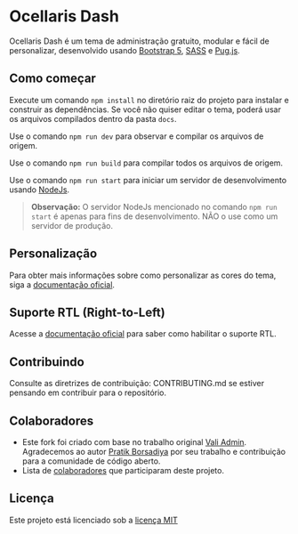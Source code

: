 # Ocellaris Dash

Ocellaris Dash é um tema de administração gratuito, modular e fácil de personalizar, desenvolvido usando [Bootstrap 5](https://getbootstrap.com), [SASS](http://sass-lang.com) e [Pug.js](https://pugjs.org).

## Como começar

Execute um comando `npm install` no diretório raiz do projeto para instalar e construir as dependências. Se você não quiser editar o tema, poderá usar os arquivos compilados dentro da pasta `docs`.

Use o comando `npm run dev` para observar e compilar os arquivos de origem.

Use o comando `npm run build` para compilar todos os arquivos de origem.

Use o comando `npm run start` para iniciar um servidor de desenvolvimento usando [NodeJs](https://nodejs.org).

> **Observação:** O servidor NodeJs mencionado no comando `npm run start` é apenas para fins de desenvolvimento. NÃO o use como um servidor de produção.

## Personalização

Para obter mais informações sobre como personalizar as cores do tema, siga a [documentação oficial](https://alexjesustech.github.io/ocellaris-dash/docs.html).

## Suporte RTL (Right-to-Left)

Acesse a [documentação oficial](https://alexjesustech.github.io/ocellaris-dash/docs.html) para saber como habilitar o suporte RTL.

## Contribuindo

Consulte as diretrizes de contribuição: CONTRIBUTING.md se estiver pensando em contribuir para o repositório.

## Colaboradores

- Este fork foi criado com base no trabalho original [Vali Admin](https://github.com/pratikborsadiya/vali-admin). Agradecemos ao autor [Pratik Borsadiya](http://pratikborsadiya.in) por seu trabalho e contribuição para a comunidade de código aberto.
- Lista de [colaboradores](https://github.com/alexjesustech/ocellaris-dash/graphs/contributors) que participaram deste projeto.

## Licença

Este projeto está licenciado sob a [licença MIT](LICENSE)
